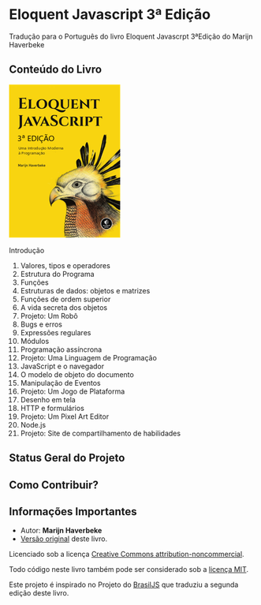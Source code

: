 # Eloquent Javascript 3ª Edição

Tradução para o Português do livro Eloquent Javascrpt 3ªEdição do Marijn Haverbeke

## Conteúdo do Livro

![Capa](https://github.com/HeltonMulinaria/Eloquent-Javascript-3Ed/blob/master/img/coverPtBr.png)

Introdução

1. Valores, tipos e operadores
2. Estrutura do Programa
3. Funções
4. Estruturas de dados: objetos e matrizes
5. Funções de ordem superior
6. A vida secreta dos objetos
7. Projeto: Um Robô
8. Bugs e erros
9. Expressões regulares
10. Módulos
11. Programação assíncrona
12. Projeto: Uma Linguagem de Programação
13. JavaScript e o navegador
14. O modelo de objeto do documento
15. Manipulação de Eventos
16. Projeto: Um Jogo de Plataforma
17. Desenho em tela
18. HTTP e formulários
19. Projeto: Um Pixel Art Editor
20. Node.js
21. Projeto: Site de compartilhamento de habilidades



## Status Geral do Projeto



## Como Contribuir?



## Informações Importantes



- Autor: **Marijn Haverbeke**
- [Versão original](http://eloquentjavascript.net/) deste livro.

Licenciado sob a licença [Creative Commons attribution-noncommercial](http://creativecommons.org/licenses/by-nc/3.0/).

Todo código neste livro também pode ser considerado sob a [licença MIT](http://opensource.org/licenses/MIT).

Este projeto é inspirado no Projeto do [BrasilJS](https://github.com/braziljs) que traduziu a segunda edição deste livro.
